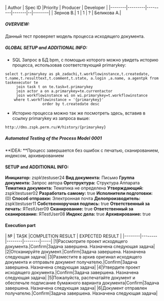 
| Author | Spec ID |Priority | Producer | Developer |
|--------|---------|---------|-------|--|--------|
| Зернов В.| 1     | 1       |    ?     | Беликова А.|

 ##### OVERVIEW:
Данный тест проверяет модель процесса исходящего документа.

##### GLOBAL SETUP and ADDITIONAL INFO:

- SQL Запрос в БД bpm, с помощью которого можно увидеть историю процесса, использовав соответствующий primarykey:
```
select t.primarykey as pk_zadachi,t.workflowinstance,t.createdate, t.name,t.resulttext,t.comment,t.state, a.login ,a.name, a.agentpk from taskexecutor te
     join task t on te.task=t.primarykey
     join actor a on a.primarykey=te.currentactor
     join workflowinstance wi on wi.primarykey=t.workflowinstance
	where t.workflowinstance = '{primarykey}'
                 order by t.createdate desc
```
- Историю процесса можно так же посмотреть здесь, вставив в ссылку primarykey из запроса выше:
```
http://dms.zspk.perm.ru/#/history/{primarykey}
```


##### Automated Testing of the Process Model 0001
**IDEA: **Процесс завершается без ошибок с печатью, сканированием, индексом, архивированием 
#### SETUP and ADDITIONAL INFO:
**Инициатор:** zspk\testuser24
**Вид документа:**	Письмо
**Группа документа:**	Запрос автора
**Оргструктура:**	Структура Аппарата
**Тематика документа:**	Тематика не определена
**Утверждающий:**	zspk\testuser02
**Разработать самому:**	true
**Исполнители подготовки:** 	(0)
**Способ отправки:**	Электронная почта
**Делопроизводитель:**	zspk\testuser11
**Собственноручная подпись:**	true
**Ответственный за печать:**	ЯTestUser09
**Сканирование:**	true
**Ответственный за сканирование:**	ЯTestUser08
**Индекс дела:**	true
**Архивирование:**	true
#### Execution part
| № | TASK |COMPLETION RESULT | EXPECTED RESULT |
|--------|--------|--------|--------|-----|
|1|Рассмотрите проект исходящего документа.|Confirm|Задача завершена. Назначена следующая задача|
|2|Отсканируйте документ.|Confirm|Задача завершена. Назначена следующая задача|
|3|Разместите в архив оригинал исходящего документа и отправьте документ получателю.|Confirm|Задача завершена. Назначена следующая задача|
|4|Утвердите проект исходящего документа.|Confirm|Задача завершена. Назначена следующая задача|
|5|Пожалуйста, распечатайте документ и обеспечьте подписание бумажного варианта документа|Confirm|Задача завершена. Назначена следующая задача|
|6|Документ отправлен получателю.|Confirm|Задача завершена. Назначена следующая задача|






























